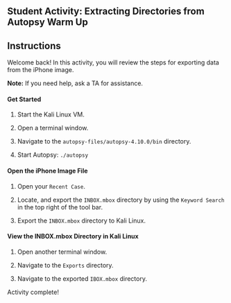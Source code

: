 ## Student Activity: Extracting Directories from Autopsy Warm Up

## Instructions 

Welcome back! In this activity, you will review the steps for exporting data from the iPhone image.

**Note:** If you need help, ask a TA for assistance.

#### Get Started

1. Start the Kali Linux VM.

1. Open a terminal window.

1. Navigate to the `autopsy-files/autopsy-4.10.0/bin` directory. 

1. Start Autopsy: `./autopsy`

#### Open the iPhone Image File

1. Open your `Recent Case`.

1. Locate, and export the `INBOX.mbox` directory by using the `Keyword Search` in the top right of the tool bar. 
	
1. Export the `INBOX.mbox` directory to Kali Linux.	

#### View the INBOX.mbox Directory in Kali Linux
	
1. Open another terminal window.

1. Navigate to the `Exports` directory.

1. Navigate to the exported `IBOX.mbox` directory.

Activity complete!
	

